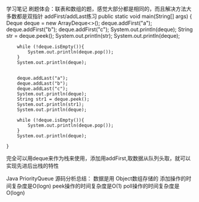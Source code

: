 学习笔记
刷题体会：联表和数组的题，感觉大部分都是相同的，而且解决方法大多数都是双指针
addFirst/addLast练习
public static void main(String[] args) {
        Deque<String> deque = new ArrayDeque<>();
        deque.addFirst("a");
        deque.addFirst("b");
        deque.addFirst("c");
        System.out.println(deque);
        String str = deque.peek();
        System.out.println(str);
        System.out.println(deque);

        while (!deque.isEmpty()){
            System.out.println(deque.pop());
        }
        System.out.println(deque);


        deque.addLast("a");
        deque.addLast("b");
        deque.addLast("c");
        System.out.println(deque);
        String str1 = deque.peek();
        System.out.println(str1);
        System.out.println(deque);

        while (!deque.isEmpty()){
            System.out.println(deque.pop());
        }
        System.out.println(deque);
        
    }
    
完全可以用deque来作为栈来使用，添加用addFirst,取数据从队列头取，就可以实现先进后出栈的特性

Java PriorityQueue 源码分析总结：
数据是用 Object数组存储的
添加操作的时间复杂度是O(logn)
peek操作的时间复杂度是O(1)
poll操作的时间复杂度是O(logn)